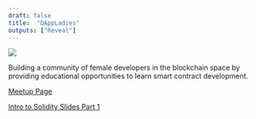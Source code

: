 ```yaml
--- 
draft: false
title:  "DAppLadies"
outputs: ["Reveal"]
---
```


![](./../images/dappladies/logo.png)

Building a community of female developers in the blockchain space by providing educational opportunities to learn smart contract development.

<a href="https://www.meetup.com/DApp-Ladies" target ="_blank">Meetup Page</a>

[Intro to Solidity Slides Part 1](/intro-to-solidity1)

